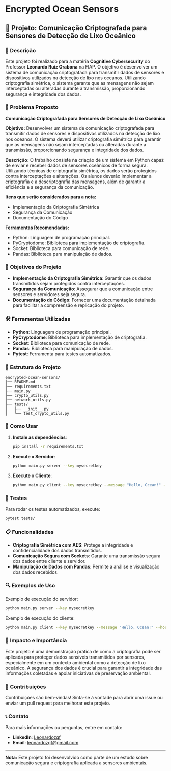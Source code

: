 
# Encrypted Ocean Sensors

## 🌊 Projeto: Comunicação Criptografada para Sensores de Detecção de Lixo Oceânico

### 📜 Descrição

Este projeto foi realizado para a matéria **Cognitive Cybersecurity** do Professor **Leonardo Ruiz Orabona** na FIAP. O objetivo é desenvolver um sistema de comunicação criptografada para transmitir dados de sensores e dispositivos utilizados na detecção de lixo nos oceanos. Utilizando criptografia simétrica, o sistema garante que as mensagens não sejam interceptadas ou alteradas durante a transmissão, proporcionando segurança e integridade dos dados.

### 📝 Problema Proposto

**Comunicação Criptografada para Sensores de Detecção de Lixo Oceânico**

**Objetivo:**
Desenvolver um sistema de comunicação criptografada para transmitir dados de sensores e dispositivos utilizados na detecção de lixo nos oceanos. O sistema deverá utilizar criptografia simétrica para garantir que as mensagens não sejam interceptadas ou alteradas durante a transmissão, proporcionando segurança e integridade dos dados.

**Descrição:**
O trabalho consiste na criação de um sistema em Python capaz de enviar e receber dados de sensores oceânicos de forma segura. Utilizando técnicas de criptografia simétrica, os dados serão protegidos contra interceptações e alterações. Os alunos deverão implementar a criptografia e a descriptografia das mensagens, além de garantir a eficiência e a segurança da comunicação.

**Itens que serão considerados para a nota:**
- Implementação da Criptografia Simétrica
- Segurança da Comunicação
- Documentação do Código

**Ferramentas Recomendadas:**
- Python: Linguagem de programação principal.
- PyCryptodome: Biblioteca para implementação de criptografia.
- Socket: Biblioteca para comunicação de rede.
- Pandas: Biblioteca para manipulação de dados.

### 🎯 Objetivos do Projeto

- **Implementação da Criptografia Simétrica**: Garantir que os dados transmitidos sejam protegidos contra interceptações.
- **Segurança da Comunicação**: Assegurar que a comunicação entre sensores e servidores seja segura.
- **Documentação do Código**: Fornecer uma documentação detalhada para facilitar a compreensão e replicação do projeto.

### 🛠 Ferramentas Utilizadas

- **Python**: Linguagem de programação principal.
- **PyCryptodome**: Biblioteca para implementação de criptografia.
- **Socket**: Biblioteca para comunicação de rede.
- **Pandas**: Biblioteca para manipulação de dados.
- **Pytest**: Ferramenta para testes automatizados.

### 📂 Estrutura do Projeto

```plaintext
encrypted-ocean-sensors/
├── README.md
├── requirements.txt
├── main.py
├── crypto_utils.py
├── network_utils.py
├── tests/
│   ├── __init__.py
│   └── test_crypto_utils.py
```

### 🚀 Como Usar

1. **Instale as dependências**:
    ```bash
    pip install -r requirements.txt
    ```

2. **Execute o Servidor**:
    ```bash
    python main.py server --key mysecretkey
    ```

3. **Execute o Cliente**:
    ```bash
    python main.py client --key mysecretkey --message "Hello, Ocean!" --host 127.0.0.1 --port 65432
    ```

### 🧪 Testes

Para rodar os testes automatizados, execute:
```bash
pytest tests/
```

### 📋 Funcionalidades

- **Criptografia Simétrica com AES**: Protege a integridade e confidencialidade dos dados transmitidos.
- **Comunicação Segura com Sockets**: Garante uma transmissão segura dos dados entre cliente e servidor.
- **Manipulação de Dados com Pandas**: Permite a análise e visualização dos dados recebidos.

### 🔍 Exemplos de Uso

Exemplo de execução do servidor:
```bash
python main.py server --key mysecretkey
```

Exemplo de execução do cliente:
```bash
python main.py client --key mysecretkey --message "Hello, Ocean!" --host 127.0.0.1 --port 65432
```

### 🌟 Impacto e Importância

Este projeto é uma demonstração prática de como a criptografia pode ser aplicada para proteger dados sensíveis transmitidos por sensores, especialmente em um contexto ambiental como a detecção de lixo oceânico. A segurança dos dados é crucial para garantir a integridade das informações coletadas e apoiar iniciativas de preservação ambiental.

### 🤝 Contribuições

Contribuições são bem-vindas! Sinta-se à vontade para abrir uma issue ou enviar um pull request para melhorar este projeto.

### 📞 Contato

Para mais informações ou perguntas, entre em contato:
- **LinkedIn**: [Leonardozgf](https://www.linkedin.com/in/leonardozgf/)
- **Email**: leonardozgf@gmail.com

---

**Nota:** Este projeto foi desenvolvido como parte de um estudo sobre comunicação segura e criptografia aplicada a sensores ambientais.
